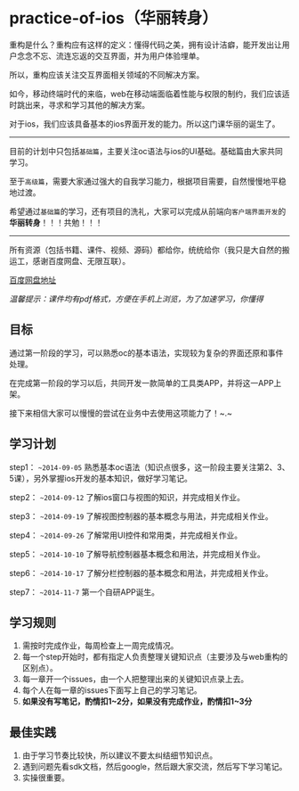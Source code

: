 practice-of-ios（华丽转身）
===============

重构是什么？重构应有这样的定义：懂得代码之美，拥有设计洁癖，能开发出让用户念念不忘、流连忘返的交互界面，并为用户体验埋单。

所以，重构应该关注交互界面相关领域的不同解决方案。

如今，移动终端时代的来临，web在移动端面临着性能与权限的制约，我们应该适时跳出来，寻求和学习其他的解决方案。

对于ios，我们应该具备基本的ios界面开发的能力。所以这门课华丽的诞生了。

---

目前的计划中只包括`基础篇`，主要关注oc语法与ios的UI基础。基础篇由大家共同学习。

至于`高级篇`，需要大家通过强大的自我学习能力，根据项目需要，自然慢慢地平稳地过渡。

希望通过`基础篇`的学习，还有项目的洗礼，大家可以完成从前端向`客户端界面开发`的**华丽转身**！！！共勉！！！

---

所有资源（包括书籍、课件、视频、源码）都给你，统统给你（我只是大自然的搬运工，感谢百度网盘、无限互联）。

[百度网盘地址](https://pan.baidu.com/s/1skChiTf)

*温馨提示：课件均有pdf格式，方便在手机上浏览，为了加速学习，你懂得*

## 目标


通过第一阶段的学习，可以熟悉oc的基本语法，实现较为复杂的界面还原和事件处理。

在完成第一阶段的学习以后，共同开发一款简单的工具类APP，并将这一APP上架。

接下来相信大家可以慢慢的尝试在业务中去使用这项能力了！~.~


## 学习计划

step1： `~2014-09-05` 熟悉基本oc语法（知识点很多，这一阶段主要关注第2、3、5课），另外掌握ios开发的基本知识，做好学习笔记。

step2： `~2014-09-12` 了解ios窗口与视图的知识，并完成相关作业。

step3： `~2014-09-19` 了解视图控制器的基本概念与用法，并完成相关作业。

step4： `~2014-09-26` 了解常用UI控件和常用类，并完成相关作业。

step5： `~2014-10-10` 了解导航控制器基本概念和用法，并完成相关作业。

step6： `~2014-10-17` 了解分栏控制器的基本概念和用法，并完成相关作业。

step7： `~2014-11-7`  第一个自研APP诞生。

## 学习规则

1. 需按时完成作业，每周检查上一周完成情况。
2. 每一个step开始时，都有指定人负责整理关键知识点（主要涉及与web重构的区别点）。
2. 每一章开一个issues，由一个人把整理出来的关键知识点录上去。
3. 每个人在每一章的issues下面写上自己的学习笔记。
4. **如果没有写笔记，酌情扣1~2分，如果没有完成作业，酌情扣1~3分**

## 最佳实践

1. 由于学习节奏比较快，所以建议不要太纠结细节知识点。
2. 遇到问题先看sdk文档，然后google，然后跟大家交流，然后写下学习笔记。
3. 实操很重要。




